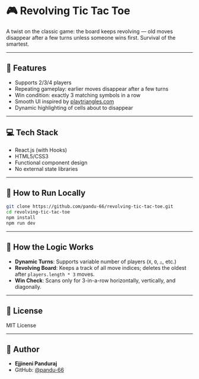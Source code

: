 # 🎮 Revolving Tic Tac Toe

A twist on the classic game: the board keeps revolving — old moves disappear after a few turns unless someone wins first. Survival of the smartest.

---

## 🔧 Features
- Supports 2/3/4 players
- Repeating gameplay: earlier moves disappear after a few turns
- Win condition: exactly 3 matching symbols in a row
- Smooth UI inspired by [playtriangles.com](https://playtriangles.com/)
- Dynamic highlighting of cells about to disappear

---

## 💻 Tech Stack
- React.js (with Hooks)
- HTML5/CSS3
- Functional component design
- No external state libraries

---

## 🚀 How to Run Locally

```bash
git clone https://github.com/pandu-66/revolving-tic-tac-toe.git
cd revolving-tic-tac-toe
npm install
npm run dev
```

---

## 🧠 How the Logic Works

- **Dynamic Turns**: Supports variable number of players (`X`, `O`, `△`, etc.)
- **Revolving Board**: Keeps a track of all move indices; deletes the oldest after `players.length * 3` moves.
- **Win Check**: Scans only for 3-in-a-row horizontally, vertically, and diagonally.

---

## 📄 License

MIT License

---

## 🙌 Author

- **Ejjineni Panduraj**
- GitHub: [@pandu-66](https://github.com/pandu-66)

